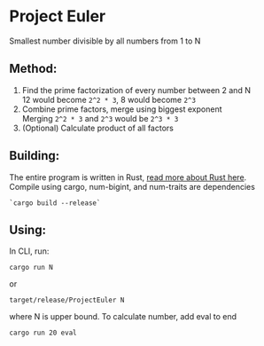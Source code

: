 # Project Euler
Smallest number divisible by all numbers from 1 to N

## Method:
1. Find the prime factorization of every number between 2 and N<br>
   12 would become `2^2 * 3`, 8 would become `2^3` 
2. Combine prime factors, merge using biggest exponent<br>
   Merging `2^2 * 3` and `2^3` would be `2^3 * 3`
3. (Optional) Calculate product of all factors

## Building:
The entire program is written in Rust, [read more about Rust here](https://www.rust-lang.org/).<br>
Compile using cargo, num-bigint, and num-traits are dependencies<br>
```
`cargo build --release`
```
## Using:
In CLI, run:<br>
```
cargo run N
```
or
```
target/release/ProjectEuler N
```
where N is upper bound. To calculate number, add eval to end
```
cargo run 20 eval
```